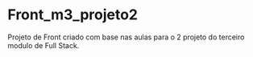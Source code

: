 # Front_m3_projeto2
Projeto de Front criado com base nas aulas para o 2 projeto do terceiro modulo de Full Stack.

